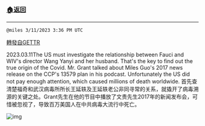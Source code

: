 ###  [:house:返回](README.md)
---


`@miles 3/11/2023 3:36 PM UTC`

[轉發自GETTR](https://gettr.com/post/p2b4vqv7ce3)

2023.03.11The US must investigate the relationship between Fauci and WIV's director Wang Yanyi and her husband. That's the key to find out the true origin of the Covid. Mr. Grant talked about Miles Guo's 2017 news release on the CCP's 13579 plan in his podcast. Unfortunately the US did not pay enough attention, which caused millions of death worldwide.
首先查清楚福奇和武汉病毒所所长王延轶及王延轶老公非同寻常的关系，就撬开了病毒溯源的关键之处。Grant先生在他的节目中播放了文贵先生2017年的新闻发布会，可惜被忽视了，导致百万美国人在中共病毒大流行中死亡。

![img](https://media.gettr.com/group10/getter/2023/03/11/15/76ef11ab-2173-7159-fe67-3e6d30b6912e/out.jpg)

